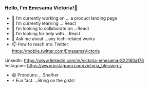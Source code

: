 ###  Hello, I'm Emesama Victoria!👋
- 🔭 I’m currently working on ... a product landing page
- 🌱 I’m currently learning ... React
- 👯 I’m looking to collaborate on ...React
- 🤔 I’m looking for help with ...React
- 💬 Ask me about ...any tech-related works
- 📫 How to reach me: 
Twitter: https://mobile.twitter.com/EmesamaVictoria

LinkedIn: https://www.linkedin.com/in/victoria-emesama-822160a176
Instagram: https://www.instagram.com/victoria_blessing-/
- 😄 Pronouns:... She/her
- ⚡ Fun fact: ...Bring on the gists! 
